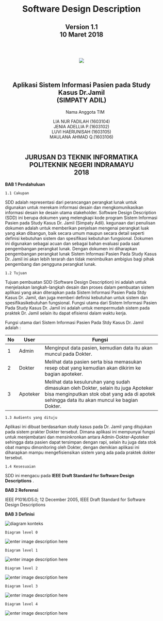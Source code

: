 
<!DOCTYPE html>
<html>
<head></head

<body><center>
	<h1 align="center">Software Design Description</h1>
	<h2 align="center">Version 1.1<br>
	10 Maret 2018</h2><br><br>
	<p align="center"> <img src="https://lh3.googleusercontent.com/Mk2_cB7YlTjA6BhAtenwi-6nfONxdU_Mnew1OaieHO2UTlc0SDEL8wFkT94CIst1T-uykihG561B=s200"></p>
	<br>
	<h2 align="center">Aplikasi Sistem Informasi Pasien pada Study Kasus Dr.Jamil<br>
	(SIMPATY ADIL)</h2>
	<align="center" br>
	<ol align="center">Nama Anggota TIM</ol><align="center">
	<div align="center">
	LIA NUR FADILAH (1603104)<br>
	JENIA ADELLIA P.(1603102)<br>
	LUVI HAERUNISAH	(1603105)<br>
	MAULANA AHMAD Q.(1603106)<br>
	</div>
	<br>
	<h2 align="center">JURUSAN D3 TEKNIK INFORMATIKA<br>
		POLITEKNIK NEGERI INDRAMAYU<br>
		2018</h2>
</center>
</body>
</html>

**BAB 1 Pendahuluan**

	1.1 Cakupan 

SDD adalah representasi dari perancangan perangkat lunak untuk digunakan untuk merekam informasi desain dan mengkomunikasikan informasi desain ke desain utama stakeholder. Software Design Description (SDD) ini berupa dokumen yang melengkapi kode program Sistem Informasi Pasien pada Study Kasus Dr. Jamil (Simpaty Adil). kegunaan dari penulisan dokumen adalah untuk memberikan penjelsan mengenai perangkat luak yang akan dibangun, baik secara umum maupun secara detail seperti definisi kebutuhan sistem dan spesifikasi kebutuhan fungsional. Dokumen ini digunakan sebagai acuan dan sebagai bahan evaluasi pada saat pengembangan perangkat lunak. Dengan dokumen ini diharapkan pengembangan perangkat lunak Sistem Informasi Pasien Pada Study Kasus Dr. Jamil ini akan lebih terarah dan tidak menimbulkan ambigius bagi pihak pengembang dan pengguna perangkat lunak.

	1.2 Tujuan

Tujuan pembuatan SDD (Software Design Description) ini adalah untuk menjelaskan langkah-langkah desain dan proses dalam pembuatan sistem aplikasi yang akan diterapkan pada Sistem Informasi Pasien Pada Stdy Kasus Dr. Jamil, dan juga memberi definisi kebutuhan untuk sistem dan spesifikasikebutuhan fungsional. Fungsi utama dari Sistem Informasi Pasien Pada Study Kasus Dr. Jamil ini adalah untuk mempermudah sistem pada praktek Dr. Jamil selain itu dapat efisiensi dalam waktu kerja.

Fungsi utama dari Sistem Informasi Pasien Pada Stdy Kasus Dr. Jamil adalah :
	
|No|User|Fungsi|
|--|--|--|
| 1 | Admin |Menginput data pasien, kemudian data itu akan muncul pada Dokter.|
| 2| Dokter |Melihat data pasien serta bisa memasukan resep obat yang kemudian akan dikirim ke bagian apoteker.|
| 3 | Apoteker |Melihat data kesuluruhan yang sudah dimasukan oleh Dokter, selain itu juga Apoteker bisa menginputkan stok obat yang ada di apotek sehingga data itu akan muncul ke bagian Dokter.|

	1.3 Audients yang dituju

Aplikasi ini dibuat berdasarkan study kasus pada Dr. Jamil yang ditujukan pada sistem prakter Dokter tersebut. Dimana aplikasi ini mempunyai fungsi untuk menjembatani dan mensinkronkan antara Admin-Dokter-Apoteker sehingga data pasien dapat tersimpan dengan rapi, selain itu juga data stok obat mampu dimonitoring oleh Dokter, dengan demikian aplikasi ini diharapkan mampu mengefisiensikan sistem yang ada pada praktek dokter tersebut.

	1.4 Kesesuaian

SDD ini mengacu pada **IEEE Draft Standard for Software Design
Descriptions** .

**BAB 2 Referensi**

IEEE P1016/D5.0; 12 December 2005, IEEE Draft Standard for Software Design
Descriptions

**BAB 3 Definisi**

	
![diagram konteks](https://lh3.googleusercontent.com/-ch93xPulygU/WqqLLAI6YnI/AAAAAAAAAEI/A6o0LzPEp8AWpMTqkZkNBPRDnOvEjeg_wCL0BGAs/w530-d-h335-n-rw/Diagram%2Bkonteks.jpg)
	
	Diagram level 0

![enter image description here](https://lh3.googleusercontent.com/-OzWpIrh7tJ4/WqqLSSrcujI/AAAAAAAAAEc/b7Sf4lVFwEYB1yoUezaMLLeMePujwXJIgCL0BGAs/w530-d-h377-n-rw/diagram%2Blev0.jpg)

	Diagram level 1

![enter image description here](https://lh3.googleusercontent.com/-6ZexaTP2iBQ/WqqLdaa3YYI/AAAAAAAAAEw/ik7OXQdDY24UuOLcElHObaD80OBY7RIqwCL0BGAs/w530-d-h286-n-rw/diagramlev1.jpg)

	Diagram level 2

![enter image description here](https://lh3.googleusercontent.com/-6qkWp7i7HRY/WqqLngilSZI/AAAAAAAAAFE/6zfpih4N98Mn8WdcRFosag7SZ9C0qNkngCL0BGAs/w530-d-h379-n-rw/diagramlev2.jpg)

	Diagram level 3

![enter image description here](https://lh3.googleusercontent.com/-MsfJjknmVIo/WqqLuvFm9oI/AAAAAAAAAFY/4_LFE3QAecwBeibT8F-rQCP1AM_hKgjBACL0BGAs/w530-d-h342-n-rw/diagramlev3.jpg)

	Diagram level 4

![enter image description here](https://lh3.googleusercontent.com/-iE04LtcBTHY/WqqL3gb_rgI/AAAAAAAAAFs/WV5nPoxpM9kClEk-mtO1GOzbnMCAy3RywCL0BGAs/w530-d-h463-n-rw/diagramlev4.jpg)



